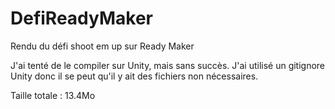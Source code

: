 # DefiReadyMaker
Rendu du défi shoot em up sur Ready Maker

J'ai tenté de le compiler sur Unity, mais sans succès.
J'ai utilisé un gitignore Unity donc il se peut qu'il y ait des fichiers non nécessaires.

Taille totale : 13.4Mo
